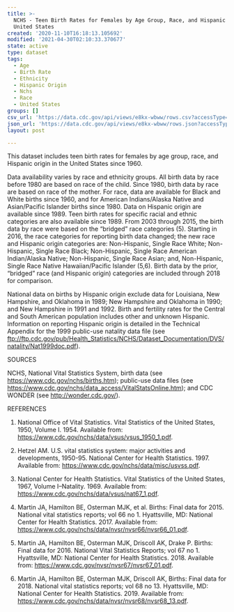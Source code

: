 ```yaml
---
title: >-
  NCHS - Teen Birth Rates for Females by Age Group, Race, and Hispanic Origin
  United States
created: '2020-11-10T16:18:13.105692'
modified: '2021-04-30T02:10:33.370677'
state: active
type: dataset
tags:
  - Age
  - Birth Rate
  - Ethnicity
  - Hispanic Origin
  - Nchs
  - Race
  - United States
groups: []
csv_url: 'https://data.cdc.gov/api/views/e8kx-wbww/rows.csv?accessType=DOWNLOAD'
json_url: 'https://data.cdc.gov/api/views/e8kx-wbww/rows.json?accessType=DOWNLOAD'
layout: post

---
```

This dataset includes teen birth rates for females by age group, race, and Hispanic origin in the United States since 1960. 

Data availability varies by race and ethnicity groups. All birth data by race before 1980 are based on race of the child. Since 1980, birth data by race are based on race of the mother. For race, data are available for Black and White births since 1960, and for American Indians/Alaska Native and Asian/Pacific Islander births since 1980. Data on Hispanic origin are available since 1989. Teen birth rates for specific racial and ethnic categories are also available since 1989. From 2003 through 2015, the birth data by race were based on the “bridged” race categories (5). Starting in 2016, the race categories for reporting birth data changed; the new race and Hispanic origin categories are: Non-Hispanic, Single Race White; Non-Hispanic, Single Race Black; Non-Hispanic, Single Race American Indian/Alaska Native; Non-Hispanic, Single Race Asian; and, Non-Hispanic, Single Race Native Hawaiian/Pacific Islander (5,6). Birth data by the prior, “bridged” race (and Hispanic origin) categories are included through 2018 for comparison.

National data on births by Hispanic origin exclude data for Louisiana, New Hampshire, and Oklahoma in 1989; New Hampshire and Oklahoma in 1990; and New Hampshire in 1991 and 1992. Birth and fertility rates for the Central and South American population includes other and unknown Hispanic. Information on reporting Hispanic origin is detailed in the Technical Appendix for the 1999 public-use natality data file (see ftp://ftp.cdc.gov/pub/Health_Statistics/NCHS/Dataset_Documentation/DVS/natality/Nat1999doc.pdf).

SOURCES

NCHS, National Vital Statistics System, birth data (see https://www.cdc.gov/nchs/births.htm); public-use data files (see https://www.cdc.gov/nchs/data_access/VitalStatsOnline.htm); and CDC WONDER (see http://wonder.cdc.gov/).

REFERENCES

1. National Office of Vital Statistics. Vital Statistics of the United States, 1950, Volume I. 1954. Available from: https://www.cdc.gov/nchs/data/vsus/vsus_1950_1.pdf.

2. Hetzel AM. U.S. vital statistics system: major activities and developments, 1950-95. National Center for Health Statistics. 1997. Available from: https://www.cdc.gov/nchs/data/misc/usvss.pdf.

3. National Center for Health Statistics. Vital Statistics of the United States, 1967, Volume I–Natality. 1969. Available from: https://www.cdc.gov/nchs/data/vsus/nat67_1.pdf.

4. Martin JA, Hamilton BE, Osterman MJK, et al. Births: Final data for 2015. National vital statistics reports; vol 66 no 1. Hyattsville, MD: National Center for Health Statistics. 2017. Available from: https://www.cdc.gov/nchs/data/nvsr/nvsr66/nvsr66_01.pdf.

5. Martin JA, Hamilton BE, Osterman MJK, Driscoll AK, Drake P. Births: Final data for 2016. National Vital Statistics Reports; vol 67 no 1. Hyattsville, MD: National Center for Health Statistics. 2018. Available from: https://www.cdc.gov/nvsr/nvsr67/nvsr67_01.pdf.

6. Martin JA, Hamilton BE, Osterman MJK, Driscoll AK, Births: Final data for 2018. National vital statistics reports; vol 68 no 13. Hyattsville, MD: National Center for Health Statistics. 2019. Available from: https://www.cdc.gov/nchs/data/nvsr/nvsr68/nvsr68_13.pdf.
